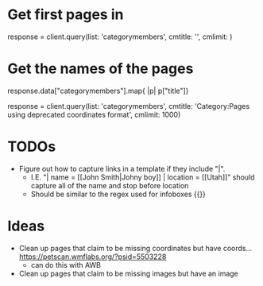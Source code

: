 

# Get first <num> pages in <category>
response = client.query(list: 'categorymembers', cmtitle: '<category>', cmlimit: <num>)
# Get the names of the pages
response.data["categorymembers"].map{ |p| p["title"]}


response = client.query(list: 'categorymembers', cmtitle: 'Category:Pages using deprecated coordinates format', cmlimit: 1000)

# TODOs
- Figure out how to capture links in a template if they include "|". 
  * I.E. "| name = [[John Smith|Johny boy]] | location = [[Utah]]" should capture all of the name and stop before location
  * Should be similar to the regex used for infoboxes {{}}

# Ideas
- Clean up pages that claim to be missing coordinates but have coords... https://petscan.wmflabs.org/?psid=5503228
  * can do this with AWB
- Clean up pages that claim to be missing images but have an image